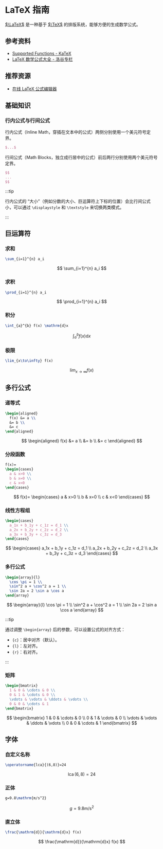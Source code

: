 # LaTeX 指南

[$\LaTeX$](https://zh.wikipedia.org/zh-cn/LaTeX) 是一种基于 [$\TeX$](https://zh.wikipedia.org/zh-cn/TeX) 的排版系统，能够方便的生成数学公式。

## 参考资料

- [Supported Functions - KaTeX](https://katex.org/docs/supported.html)
- [LaTeX 数学公式大全 - 洛谷专栏](https://www.luogu.com.cn/article/1gxob6zc)

## 推荐资源

- [在线 LaTeX 公式编辑器](https://www.latexlive.com)

## 基础知识

### 行内公式与行间公式

行内公式（Inline Math，穿插在文本中的公式）两侧分别使用一个美元符号定界。

```latex
$...$
```

行间公式（Math Blocks，独立成行居中的公式）前后两行分别使用两个美元符号定界。

```latex
$$
...
$$
```

:::tip

行内公式的 “大小”（例如分数的大小、巨运算符上下标的位置）会比行间公式小，可以通过 `\displaystyle` 和 `\textstyle` 来切换两类模式。

:::

## 巨运算符

### 求和

```latex
\sum_{i=1}^{n} a_i
```

<BrowserWindow>

$$
\sum_{i=1}^{n} a_i
$$

</BrowserWindow>

### 求积

```latex
\prod_{i=1}^{n} a_i
```

<BrowserWindow>

$$
\prod_{i=1}^{n} a_i
$$

</BrowserWindow>

### 积分

```latex
\int_{a}^{b} f(x) \mathrm{d}x
```

<BrowserWindow>

$$
\int_{a}^{b} f(x) \mathrm{d}x
$$

</BrowserWindow>

### 极限

```latex
\lim_{x\to\infty} f(x)
```

<BrowserWindow>

$$
\lim_{x\to\infty} f(x)
$$

</BrowserWindow>

## 多行公式

### 递等式

```latex
\begin{aligned}
  f(x) &= a \\
  &= b \\
  &= c
\end{aligned}
```

<BrowserWindow>

$$
\begin{aligned}
  f(x) &= a \\
  &= b \\
  &= c
\end{aligned}
$$

</BrowserWindow>

### 分段函数

```latex
f(x)=
\begin{cases}
  a & x>0 \\
  b & x=0 \\
  c & x<0
\end{cases}
```

<BrowserWindow>

$$
f(x)=
\begin{cases}
  a & x>0 \\
  b & x=0 \\
  c & x<0
\end{cases}
$$

</BrowserWindow>

### 线性方程组

```latex
\begin{cases}
  a_1x + b_1y + c_1z = d_1 \\
  a_2x + b_2y + c_2z = d_2 \\
  a_3x + b_3y + c_3z = d_3
\end{cases}
```

<BrowserWindow>

$$
\begin{cases}
  a_1x + b_1y + c_1z = d_1 \\
  a_2x + b_2y + c_2z = d_2 \\
  a_3x + b_3y + c_3z = d_3
\end{cases}
$$

</BrowserWindow>

### 多行公式

```latex
\begin{array}{l}
  \cos \pi = 1 \\
  \sin^2 a + \cos^2 a = 1 \\
  \sin 2a = 2 \sin a \cos a
\end{array}
```

<BrowserWindow>

$$
\begin{array}{l}
  \cos \pi = 1 \\
  \sin^2 a + \cos^2 a = 1 \\
  \sin 2a = 2 \sin a \cos a
\end{array}
$$

</BrowserWindow>

:::tip

通过调整 `\begin{array}` 后的参数，可以设置公式的对齐方式：

- `{c}`：居中对齐（默认）。
- `{l}`：左对齐。
- `{r}`：右对齐。

:::

### 矩阵

```latex
\begin{bmatrix}
  1 & 0 & \cdots & 0 \\
  0 & 1 & \cdots & 0 \\
  \vdots & \vdots & \ddots & \vdots \\
  0 & 0 & \cdots & 1
\end{bmatrix}
```

<BrowserWindow>

$$
\begin{bmatrix}
  1 & 0 & \cdots & 0 \\
  0 & 1 & \cdots & 0 \\
  \vdots & \vdots & \ddots & \vdots \\
  0 & 0 & \cdots & 1
\end{bmatrix}
$$

</BrowserWindow>

## 字体

### 自定义名称

```latex
\operatorname{lca}{(6,8)}=24
```

<BrowserWindow>

$$
\operatorname{lca}{(6,8)}=24
$$

</BrowserWindow>

### 正体

```latex
g=9.8\mathrm{m/s^2}
```

<BrowserWindow>

$$
g=9.8\mathrm{m/s^2}
$$

</BrowserWindow>

### 直立体

```latex
\frac{\mathrm{d}}{\mathrm{d}x} f(x)
```

<BrowserWindow>

$$
\frac{\mathrm{d}}{\mathrm{d}x} f(x)
$$

</BrowserWindow>
